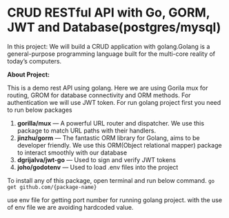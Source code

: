 # CRUD RESTful API with Go, GORM, JWT and Database(postgres/mysql)

In this project:
We will build a CRUD application with golang.Golang is a general-purpose programming language built for the multi-core reality of today’s computers.

**About Project:**

This is a demo rest API using golang. Here we are using Gorila mux for routing, GROM for database connectivity and ORM methods.
For authentication we will use JWT token. For run golang project first you need to run below packages

  1. **gorilla/mux** — A powerful URL router and dispatcher. We use this package to match URL paths with their handlers.
  2. **jinzhu/gorm** — The fantastic ORM library for Golang, aims to be developer friendly. We use this ORM(Object relational mapper) package                      to interact smoothly with our database
  3. **dgrijalva/jwt-go** — Used to sign and verify JWT tokens
  4. **joho/godotenv** — Used to load .env files into the project
  
  To install any of this package, open terminal and run below command.
     `go get github.com/{package-name}`
     
     
  use env file for getting port number for running golang project. with the use of env file we are avoiding hardcoded value.
